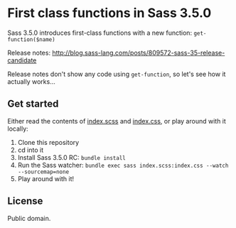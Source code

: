 # First class functions in Sass 3.5.0

Sass 3.5.0 introduces first-class functions
with a new function: `get-function($name)`

Release notes: http://blog.sass-lang.com/posts/809572-sass-35-release-candidate

Release notes don't show any code using `get-function`,
so let's see how it actually works…

## Get started

Either read the contents of [index.scss](index.scss) and [index.css](index.css), or play around with it locally:

1. Clone this repository
1. cd into it
1. Install Sass 3.5.0 RC: `bundle install`
1. Run the Sass watcher: `bundle exec sass index.scss:index.css --watch --sourcemap=none`
1. Play around with it!

## License

Public domain.
